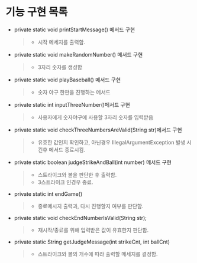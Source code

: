 # 기능 구현 목록

- private static void printStartMessage() 메서드 구현
  > - 시작 메세지를 출력함.
- private static void makeRandomNumber() 메서드 구현
  > - 3자리 숫자를 생성함
- private static void playBaseball() 메서드 구현
  > - 숫자 야구 한판을 진행하는 메서드
- private static int inputThreeNumber()메서드 구현
    > - 사용자에게 숫자야구에 사용할 3자리 숫자를 입력받음
- private static void checkThreeNumbersAreValid(String str)메서드 구현
    > - 유효한 값인지 확인하고, 아닌경우 IllegalArgumentException 발생 시킨후 메서드 종료시킴.
- private static boolean judgeStrikeAndBall(int number) 메서드 구현
  > - 스트라이크와 볼을 판단한 후 출력함. 
  > - 3스트라이크 인경우 종료.
- private static int endGame()
    > - 종료메시지 출력과, 다시 진행할지 여부를 판단함.
- private static void checkEndNumberIsValid(String str);
    > - 재시작/종료를 위해 입력받은 값이 유효한지 판단함.
- private static String getJudgeMessage(int strikeCnt, int ballCnt)
  > - 스트라이크와 볼의 개수에 따라 출력할 메세지를 결정함.